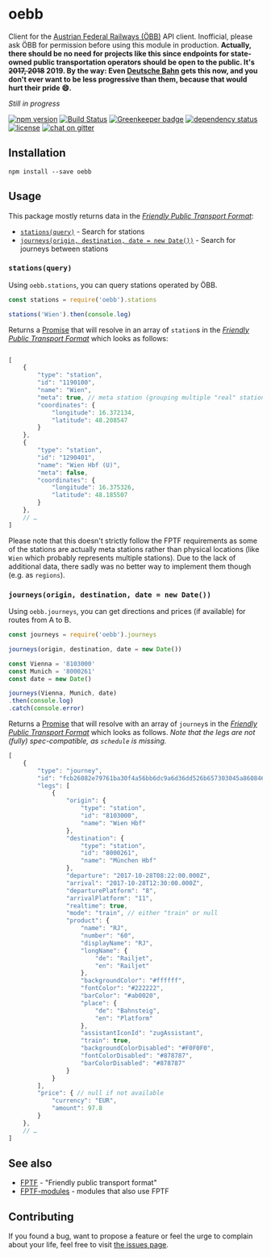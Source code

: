 # oebb

Client for the [Austrian Federal Railways (ÖBB)](https://oebb.at/) API client. Inofficial, please ask ÖBB for permission before using this module in production. **Actually, there should be no need for projects like this since endpoints for state-owned public transportation operators should be open to the public. It's ~~2017, 2018~~ 2019. By the way: Even [Deutsche Bahn](http://www.bahn.de/) gets this now, and you don't ever want to be less progressive than them, because that would hurt their pride 😄.**

*Still in progress*

[![npm version](https://img.shields.io/npm/v/oebb.svg)](https://www.npmjs.com/package/oebb)
[![Build Status](https://travis-ci.org/juliuste/oebb.svg?branch=master)](https://travis-ci.org/juliuste/oebb)
[![Greenkeeper badge](https://badges.greenkeeper.io/juliuste/oebb.svg)](https://greenkeeper.io/)
[![dependency status](https://img.shields.io/david/juliuste/oebb.svg)](https://david-dm.org/juliuste/oebb)
[![license](https://img.shields.io/github/license/juliuste/oebb.svg?style=flat)](LICENSE)
[![chat on gitter](https://badges.gitter.im/juliuste.svg)](https://gitter.im/juliuste)

## Installation

```shell
npm install --save oebb
```

## Usage

This package mostly returns data in the [*Friendly Public Transport Format*](https://github.com/public-transport/friendly-public-transport-format):

- [`stations(query)`](#stationsquery) - Search for stations
- [`journeys(origin, destination, date = new Date())`](#journeysorigin-destination-date--new-date) - Search for journeys between stations

### `stations(query)`

Using `oebb.stations`, you can query stations operated by ÖBB.

```js
const stations = require('oebb').stations

stations('Wien').then(console.log)
```

Returns a [Promise](https://developer.mozilla.org/en-US/docs/Web/JavaScript/Reference/Global_Objects/promise) that will resolve in an array of `station`s in the [*Friendly Public Transport Format*](https://github.com/public-transport/friendly-public-transport-format) which looks as follows:

```js

[
    {
        "type": "station",
        "id": "1190100",
        "name": "Wien",
        "meta": true, // meta station (grouping multiple "real" stations)
        "coordinates": {
            "longitude": 16.372134,
            "latitude": 48.208547
        }
    },
    {
        "type": "station",
        "id": "1290401",
        "name": "Wien Hbf (U)",
        "meta": false,
        "coordinates": {
            "longitude": 16.375326,
            "latitude": 48.185507
        }
    },
    // …
]
```

Please note that this doesn't strictly follow the FPTF requirements as some of the stations are actually meta stations rather than physical locations (like `Wien` which probably represents multiple stations). Due to the lack of additional data, there sadly was no better way to implement them though (e.g. as `regions`).

### `journeys(origin, destination, date = new Date())`

Using `oebb.journeys`, you can get directions and prices (if available) for routes from A to B.

```js
const journeys = require('oebb').journeys

journeys(origin, destination, date = new Date())

const Vienna = '8103000'
const Munich = '8000261'
const date = new Date()

journeys(Vienna, Munich, date)
.then(console.log)
.catch(console.error)
```

Returns a [Promise](https://developer.mozilla.org/en-US/docs/Web/JavaScript/Reference/Global_Objects/promise) that will resolve with an array of `journey`s in the [*Friendly Public Transport Format*](https://github.com/public-transport/friendly-public-transport-format) which looks as follows.
*Note that the legs are not (fully) spec-compatible, as `schedule` is missing.*

```js
[
    {
        "type": "journey",
        "id": "fcb26082e79761ba30f4a56bb6dc9a6d36dd526b657303045a8608467d5a9f5e",
        "legs": [
            {
                "origin": {
                    "type": "station",
                    "id": "8103000",
                    "name": "Wien Hbf"
                },
                "destination": {
                    "type": "station",
                    "id": "8000261",
                    "name": "München Hbf"
                },
                "departure": "2017-10-28T08:22:00.000Z",
                "arrival": "2017-10-28T12:30:00.000Z",
                "departurePlatform": "8",
                "arrivalPlatform": "11",
                "realtime": true,
                "mode": "train", // either "train" or null
                "product": {
                    "name": "RJ",
                    "number": "60",
                    "displayName": "RJ",
                    "longName": {
                        "de": "Railjet",
                        "en": "Railjet"
                    },
                    "backgroundColor": "#ffffff",
                    "fontColor": "#222222",
                    "barColor": "#ab0020",
                    "place": {
                        "de": "Bahnsteig",
                        "en": "Platform"
                    },
                    "assistantIconId": "zugAssistant",
                    "train": true,
                    "backgroundColorDisabled": "#F0F0F0",
                    "fontColorDisabled": "#878787",
                    "barColorDisabled": "#878787"
                }
            }
        ],
        "price": { // null if not available
            "currency": "EUR",
            "amount": 97.8
        }
    },
    // …
]
```

## See also

- [FPTF](https://github.com/public-transport/friendly-public-transport-format) - "Friendly public transport format"
- [FPTF-modules](https://github.com/public-transport/friendly-public-transport-format/blob/master/modules.md) - modules that also use FPTF


## Contributing

If you found a bug, want to propose a feature or feel the urge to complain about your life, feel free to visit [the issues page](https://github.com/juliuste/oebb/issues).
